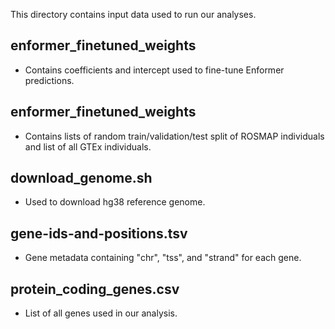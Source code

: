 This directory contains input data used to run our analyses.  

## enformer_finetuned_weights 
- Contains coefficients and intercept used to fine-tune Enformer predictions. 

## enformer_finetuned_weights 
- Contains lists of random train/validation/test split of ROSMAP individuals and list of all GTEx individuals.

## download_genome.sh   
- Used to download hg38 reference genome.

## gene-ids-and-positions.tsv
- Gene metadata containing "chr", "tss", and "strand" for each gene.

## protein_coding_genes.csv 
- List of all genes used in our analysis. 




